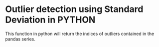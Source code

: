 # Outlier detection using Standard Deviation in PYTHON
This function in python will return the indices of outliers contained in the pandas series.
